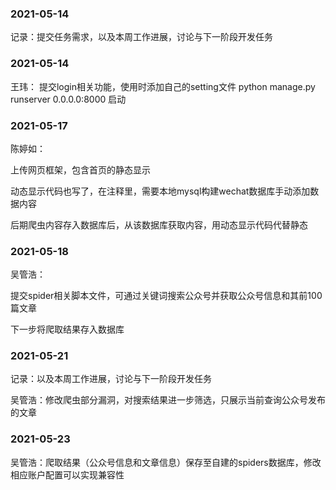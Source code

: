 ### 2021-05-14
记录：提交任务需求，以及本周工作进展，讨论与下一阶段开发任务

### 2021-05-14
王玮：
提交login相关功能，使用时添加自己的setting文件
python manage.py runserver 0.0.0.0:8000 启动

### 2021-05-17

陈婷如：

上传网页框架，包含首页的静态显示

动态显示代码也写了，在注释里，需要本地mysql构建wechat数据库手动添加数据内容

后期爬虫内容存入数据库后，从该数据库获取内容，用动态显示代码代替静态

### 2021-05-18

吴管浩：

提交spider相关脚本文件，可通过关键词搜索公众号并获取公众号信息和其前100篇文章

下一步将爬取结果存入数据库

### 2021-05-21
记录：以及本周工作进展，讨论与下一阶段开发任务

吴管浩：修改爬虫部分漏洞，对搜索结果进一步筛选，只展示当前查询公众号发布的文章

### 2021-05-23

吴管浩：爬取结果（公众号信息和文章信息）保存至自建的spiders数据库，修改相应账户配置可以实现兼容性